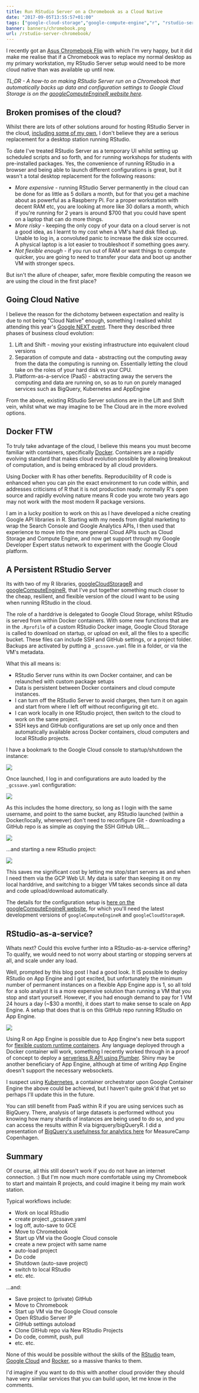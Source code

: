 ```yaml
---
title: Run RStudio Server on a Chromebook as a Cloud Native
date: "2017-09-05T13:55:57+01:00"
tags: ["google-cloud-storage","google-compute-engine","r", "rstudio-server", "docker","google-app-engine"]
banner: banners/chromebook.png
url: /rstudio-server-chromebook/
---
```


I recently got an [Asus Chromebook Flip](https://www.asus.com/us/Laptops/ASUS-Chromebook-Flip-C302CA/) with which I'm very happy, but it did make me realise that if a Chromebook was to replace my normal desktop as my primary workstation, my RStudio Server setup would need to be more cloud native than was available up until now.

*TL;DR - A how-to on making RStudio Server run on a Chromebook that automatically backs up data and configuration settings to Google Cloud Storage is on the [googleComputeEngineR website here](https://cloudyr.github.io/googleComputeEngineR/articles/persistent-rstudio.html).*

## Broken promises of the cloud?

Whilst there are lots of other solutions around for hosting RStudio Server in the cloud, [including some of my own](http://code.markedmondson.me/setting-up-scheduled-R-scripts-for-an-analytics-team/), I don't believe they are a serious replacement for a desktop station running RStudio.  

To date I've treated RStudio Server as a temporary UI whilst setting up scheduled scripts and so forth, and for running workshops for students with pre-installed packages.  Yes, the convenience of running RStudio in a browser and being able to launch different configurations is great, but it wasn't a total desktop replacement for the following reasons:

* *More expensive* - running RStudio Server permanently in the cloud can be done for as little as 5 dollars a month, but for that you get a machine about as powerful as a Raspberry Pi.  For a proper workstation with decent RAM etc, you are looking at more like 30 dollars a month, which if you're running for 2 years is around $700 that you could have spent on a laptop that can do more things.
* *More risky* - keeping the only copy of your data on a cloud server is not a good idea, as I learnt to my cost when a VM's hard disk filled up. Unable to log in, a convoluted panic to increase the disk size occurred.  A physical laptop is a lot easier to troubleshoot if something goes awry. 
* *Not flexible enough* - if you run out of RAM or want things to compute quicker, you are going to need to transfer your data and boot up another VM with stronger specs. 

But isn't the allure of cheaper, safer, more flexible computing the reason we are using the cloud in the first place?  
## Going Cloud Native

I believe the reason for the dichotomy between expectation and reality is due to not being "Cloud Native" enough, something I realised whilst attending this year's [Google NEXT event](https://cloudnext.withgoogle.com/).  There they described three phases of business cloud evolution:

1. Lift and Shift - moving your existing infrastructure into equivalent cloud versions
2. Separation of compute and data - abstracting out the computing away from the data the computing is running on.  Essentially letting the cloud take on the roles of your hard disk vs your CPU.
3. Platform-as-a-service (PaaS) - abstracting away the servers the computing and data are running on, so as to run on purely managed services such as BigQuery, Kubernetes and AppEngine

From the above, existing RStudio Server solutions are in the Lift and Shift vein, whilst what we may imagine to be The Cloud are in the more evolved options. 

## Docker FTW

To truly take advantage of the cloud, I believe this means you must become familiar with containers, specifically [Docker](https://www.docker.com/).  Containers are a rapidly evolving standard that makes cloud evolution possible by allowing breakout of computation, and is being embraced by all cloud providers.

Using Docker with R has other benefits.  Reproducibility of R code is enhanced when you can pin the exact environment to run code within, and addresses criticisms of R that it is not production ready: normally R's open source and rapidly evolving nature means R code you wrote two years ago may not work with the most modern R package versions. 

I am in a lucky position to work on this as I have developed a niche creating Google API libraries in R.  Starting with my needs from digital marketing to wrap the Search Console and Google Analytics APIs, I then used that experience to move into the more general Cloud APIs such as Cloud Storage and Compute Engine, and now get support through my Google Developer Expert status network to experiment with the Google Cloud platform. 

## A Persistent RStudio Server

Its with two of my R libraries, [googleCloudStorageR](http://code.markedmondson.me/googleCloudStorageR/) and [googleComputeEngineR](https://cloudyr.github.io/googleComputeEngineR/), that I've put together something much closer to the cheap, resilient, and flexible version of the cloud I want to be using when running RStudio in the cloud. 

The role of a harddrive is delegated to Google Cloud Storage, whilst RStudio is served from within Docker containers.  With some new functions that are in the `.Rprofile` of a custom RStudio Docker image, Google Cloud Storage is called to download on startup, or upload on exit, all the files to a specific bucket.  These files can include SSH and GitHub settings, or a project folder.  Backups are activated by putting a `_gcssave.yaml` file in a folder, or via the VM's metadata. 

What this all means is:

* RStudio Server runs within its own Docker container, and can be relaunched with custom package setups
* Data is persistent between Docker containers and cloud compute instances.  
* I can turn off the RStudio Server to avoid charges, then turn it on again and start from where I left off without reconfiguring git etc. 
* I can work locally in one RStudio project, then switch to the cloud to work on the same project.
* SSH keys and GitHub configurations are set up only once and then automatically available across Docker containers, cloud computers and local RStudio projects. 

I have a bookmark to the Google Cloud console to startup/shutdown the instance:

![](../images/startup-rstudio.png)

Once launched, I log in and configurations are auto loaded by the `_gcssave.yaml` configuration:

![](../images/startup-rstudio-persistent.png)

As this includes the home directory, so long as I login with the same username, and point to the same bucket, any RStudio launched (within a Docker/locally, whereever) don't need to reconfigure Git - downloading a GitHub repo is as simple as copying the SSH GitHub URL...

![](../images/ssh-clone-github.png)

...and starting a new RStudio project:

![](../images/rstudio-github.png)

This saves me significant cost by letting me stop/start servers as and when I need them via the GCP Web UI. My data is safer than keeping it on my local harddrive, and switching to a bigger VM takes seconds since all data and code upload/download automatically. 

The details for the configuration setup is [here on the googleComputeEngineR website](https://cloudyr.github.io/googleComputeEngineR/articles/persistent-rstudio.html), for which you'll need the latest development versions of `googleComputeEngineR` and `googleCloudStorageR`.

## RStudio-as-a-service?

Whats next?  Could this evolve further into a RStudio-as-a-service offering?  To qualify, we would need to not worry about starting or stopping servers at all, and scale under any load.  

Well, prompted by this blog post I had a good look.  It IS possible to deploy RStudio on App Engine and I got excited, but unfortunately the minimum number of permanent instances on a flexible App Engine app is 1, so all told for a solo analyst it is a more expensive solution than running a VM that you stop and start yourself.  However, if you had enough demand to pay for 1 VM 24 hours a day (~$30 a month),  it does start to make sense to scale on App Engine.  A setup that does that is on this GitHub repo running RStudio on App Engine.

![](../images/appengine-rstudio.png)

Using R on App Engine is possible due to App Engine's new beta support for [flexible custom runtime containers](https://cloud.google.com/appengine/docs/flexible/custom-runtimes/).  Any language deployed through a Docker container will work, something I recently worked through in a proof of concept to deploy a [serverless R API using Plumber](https://github.com/MarkEdmondson1234/serverless-R-API-appengine).  Shiny may be another beneficiary of App Engine, although at time of writing App Engine doesn't support the necessary websockets.

I suspect using [Kubernetes](https://kubernetes.io/), a container orchestrator upon Google Container Engine the above could be achieved, but I haven't quite grok'd that yet so perhaps I'll update this in the future. 

You can still benefit from PaaS within R if you are using services such as BigQuery.  There, analysis of large datasets is performed without you knowing how many shards of instances are being used to do so, and you can access the results within R via bigrquery/bigQueryR.  I did a presentation of [BigQuery's usefulness for analytics here](https://docs.google.com/presentation/d/1510xJzDuWgbLgoNY3Fs5-CGtMCJEYs5msaxIpINt03g/edit?usp=sharing) for MeasureCamp Copenhagen. 

## Summary

Of course, all this still doesn't work if you do not have an internet connection. :)  But I'm now much more comfortable using my Chromebook to start and maintain R projects, and could imagine it being my main work station.

Typical workflows include:

* Work on local RStudio
* create project _gcssave.yaml
* log off, auto-save to GCE
* Move to Chromebook
* Start up VM via the Google Cloud console
* create a new project with same name
* auto-load project
* Do code
* Shutdown (auto-save project)
* switch to local RStudio 
* etc. etc.

...and:

* Save project to (private) GitHub
* Move to Chromebook
* Start up VM via the Google Cloud console
* Open RStudio Server IP
* GitHub settings autoload
* Clone GitHub repo via New RStudio Projects
* Do code, commit, push, pull
* etc. etc. 

None of this would be possible without the skills of the [RStudio](https://www.rstudio.com/) team, [Google Cloud](https://cloud.google.com/) and [Rocker](https://hub.docker.com/u/rocker/), so a massive thanks to them.

I'd imagine if you want to do this with another cloud provider they should have very similar services that you can build upon, let me know in the comments.
